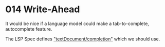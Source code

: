 # 014 Write-Ahead

It would be nice if a language model could make a tab-to-complete, autocomplete feature.

The LSP Spec defines ["textDocument/completion"](https://microsoft.github.io/language-server-protocol/specifications/lsp/3.17/specification/#textDocument_completion) which we should use.
